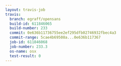 ```yaml
---
layout: travis-job
travis:
  branch: egraff/opensans
  build-id: 611846065
  build-number: 233
  commit: 0e636b11736755ee2ef295dfb02746932fbec4a3
  commit-range: 5cae4b69508a...0e636b117367
  job-id: 611846068
  job-number: 233.3
  os-name: osx
  test-result: 0
---
```

